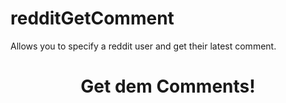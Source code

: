 # redditGetComment
Allows you to specify a reddit user and get their latest comment.

<html>
  <head></head>
  <body>
    <h1 style="text-align: center;">Get dem Comments!</h1>
  </body>
</html>
